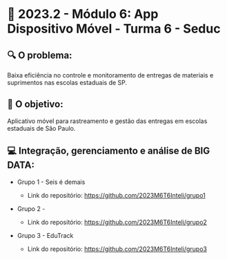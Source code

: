 # 🙋‍ 2023.2 - Módulo 6: App Dispositivo Móvel - Turma 6 - Seduc

## 🔍 O problema:

Baixa eficiência no controle e monitoramento de entregas de materiais e suprimentos nas escolas estaduais de SP. 


## 🎯 O objetivo:

Aplicativo móvel para rastreamento e gestão das entregas em escolas estaduais de São Paulo.


## 💻 Integração, gerenciamento e análise de BIG DATA:

- Grupo 1 - Seis é demais
  - Link do repositório: https://github.com/2023M6T6Inteli/grupo1

- Grupo 2 - 
  - Link do repositório: https://github.com/2023M6T6Inteli/grupo2

- Grupo 3 - EduTrack
  - Link do repositório: https://github.com/2023M6T6Inteli/grupo3





